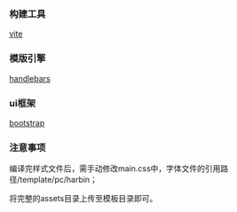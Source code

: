 ### 构建工具
[vite](https://cn.vitejs.dev/)

### 模版引擎
[handlebars](https://handlebarsjs.com/zh/)

### ui框架
[bootstrap](https://v5.bootcss.com/)

### 注意事项

编译完样式文件后，需手动修改main.css中，字体文件的引用路径/template/pc/harbin；

将完整的assets目录上传至模板目录即可。
